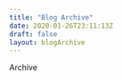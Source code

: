 ```yaml
---
title: "Blog Archive"
date: 2020-01-26T23:11:13Z
draft: false
layout: blogArchive
---
```

Archive
